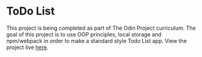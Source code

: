# ToDo List

This project is being completed as part of The Odin Project curriculum. The goal of this project
is to use OOP principles, local storage and npm/webpack in order to make a standard style Todo List app.
View the project live <a href="https://bst003.github.io/todo-list/">here</a>.
